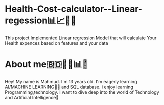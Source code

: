 # Health-Cost-calculator--Linear-regession📊📈🏨🏥
This project Implemented Linear regression Model 
that will calculate Your Health expences based on features 
and your data
# About me🇧🇩👨‍💻📊🤖
Hey! My name is Mahmud. I'm 13 years old. I'm eagerly
learning AI/MACHINE LEARNING🤖🦾
and SQL database. i enjoy
learning Programming,technology. I want to dive deep
into the world of Technology and Artificial Intelligence🤖
